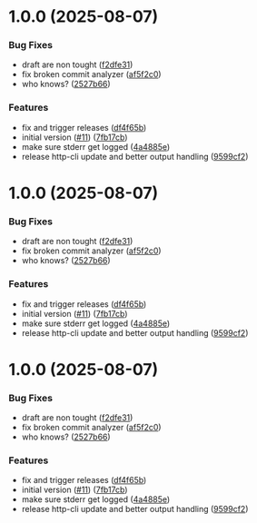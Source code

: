 # 1.0.0 (2025-08-07)


### Bug Fixes

* draft are non tought ([f2dfe31](https://github.com/ql4b/lambda-shell-runtime/commit/f2dfe31ba78b54ad645efe89fe85058ddab14387))
* fix broken commit analyzer ([af5f2c0](https://github.com/ql4b/lambda-shell-runtime/commit/af5f2c0fb0c657d5160edfad39c9c7b30d8f14be))
* who knows? ([2527b66](https://github.com/ql4b/lambda-shell-runtime/commit/2527b66e6f872ddf6210379a62b8bb079e814b59))


### Features

* fix and trigger releases ([df4f65b](https://github.com/ql4b/lambda-shell-runtime/commit/df4f65b28f6d7ee3f89713a08cb61aff25fb9cff))
* initial version ([#11](https://github.com/ql4b/lambda-shell-runtime/issues/11)) ([7fb17cb](https://github.com/ql4b/lambda-shell-runtime/commit/7fb17cb7316db9c93b3c1ee237af723c610fb740))
* make sure stderr get logged ([4a4885e](https://github.com/ql4b/lambda-shell-runtime/commit/4a4885ea33b31589ab20043532bd930edb7412b7))
* release http-cli update and better output handling ([9599cf2](https://github.com/ql4b/lambda-shell-runtime/commit/9599cf202fdfe27ad13667e39f24053884db86da))

# 1.0.0 (2025-08-07)


### Bug Fixes

* draft are non tought ([f2dfe31](https://github.com/ql4b/lambda-shell-runtime/commit/f2dfe31ba78b54ad645efe89fe85058ddab14387))
* fix broken commit analyzer ([af5f2c0](https://github.com/ql4b/lambda-shell-runtime/commit/af5f2c0fb0c657d5160edfad39c9c7b30d8f14be))
* who knows? ([2527b66](https://github.com/ql4b/lambda-shell-runtime/commit/2527b66e6f872ddf6210379a62b8bb079e814b59))


### Features

* fix and trigger releases ([df4f65b](https://github.com/ql4b/lambda-shell-runtime/commit/df4f65b28f6d7ee3f89713a08cb61aff25fb9cff))
* initial version ([#11](https://github.com/ql4b/lambda-shell-runtime/issues/11)) ([7fb17cb](https://github.com/ql4b/lambda-shell-runtime/commit/7fb17cb7316db9c93b3c1ee237af723c610fb740))
* make sure stderr get logged ([4a4885e](https://github.com/ql4b/lambda-shell-runtime/commit/4a4885ea33b31589ab20043532bd930edb7412b7))
* release http-cli update and better output handling ([9599cf2](https://github.com/ql4b/lambda-shell-runtime/commit/9599cf202fdfe27ad13667e39f24053884db86da))

# 1.0.0 (2025-08-07)


### Bug Fixes

* draft are non tought ([f2dfe31](https://github.com/ql4b/lambda-shell-runtime/commit/f2dfe31ba78b54ad645efe89fe85058ddab14387))
* fix broken commit analyzer ([af5f2c0](https://github.com/ql4b/lambda-shell-runtime/commit/af5f2c0fb0c657d5160edfad39c9c7b30d8f14be))
* who knows? ([2527b66](https://github.com/ql4b/lambda-shell-runtime/commit/2527b66e6f872ddf6210379a62b8bb079e814b59))


### Features

* fix and trigger releases ([df4f65b](https://github.com/ql4b/lambda-shell-runtime/commit/df4f65b28f6d7ee3f89713a08cb61aff25fb9cff))
* initial version ([#11](https://github.com/ql4b/lambda-shell-runtime/issues/11)) ([7fb17cb](https://github.com/ql4b/lambda-shell-runtime/commit/7fb17cb7316db9c93b3c1ee237af723c610fb740))
* make sure stderr get logged ([4a4885e](https://github.com/ql4b/lambda-shell-runtime/commit/4a4885ea33b31589ab20043532bd930edb7412b7))
* release http-cli update and better output handling ([9599cf2](https://github.com/ql4b/lambda-shell-runtime/commit/9599cf202fdfe27ad13667e39f24053884db86da))
